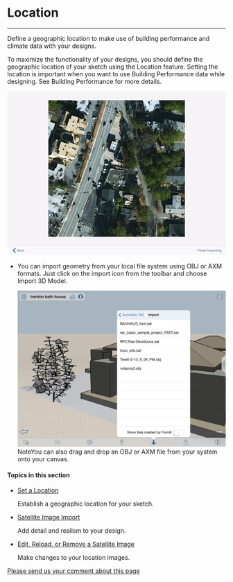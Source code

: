# Location

----

Define a geographic location to make use of building performance and climate data with your designs.
 

To maximize the functionality of your designs, you should define the geographic location of your sketch using the Location feature. Setting the location is important when you want to use Building Performance data while designing. See Building Performance for more details.

![](Images/GUID-F489C3C9-154C-4097-9981-C1321DA1D0F6-low.png)

* You can import geometry from your local file system using OBJ or AXM formats. Just click on the import icon from the toolbar and choose Import 3D Model. 
    
    ![](Images/GUID-59B9F4CA-A326-4287-AEB2-7A9505C0A531-low.jpg)
NoteYou can also drag and drop an OBJ or AXM file from your system onto your canvas.
  

#### Topics in this section

* [Set a Location](GUID-5D5BFC68-2A9D-4CFA-9180-FB73C9C12EF1.htm)
    
    Establish a geographic location for your sketch.
* [Satellite Image Import](GUID-BC676A7A-0A3E-4F6F-9551-782EDE7061DE.htm)
    
    Add detail and realism to your design.
* [Edit, Reload, or Remove a Satellite Image](GUID-9527A4A4-1BAF-46E9-91EA-2A638549D3B6.htm)
    
    Make changes to your location images.

[Please send us your comment about this page](#)